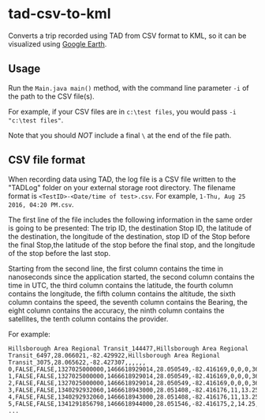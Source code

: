 # tad-csv-to-kml
Converts a trip recorded using TAD from CSV format to KML, so it can be visualized using [Google Earth](https://www.google.com/earth/).

## Usage

Run the `Main.java main()` method, with the command line parameter `-i` of the path to the CSV file(s).

For example, if your CSV files are in `c:\test files`, you would pass `-i "c:\test files"`.

Note that you should *NOT* include a final `\` at the end of the file path.

## CSV file format

When recording data using TAD, the log file is a CSV file written to the "TADLog" folder on your external storage root directory. The filename format is `<TestID>-<Date/time of test>.csv`. For example, `1-Thu, Aug 25 2016, 04:20 PM.csv`. 
  
The first line of the file includes the following information in the same order is going to be presented: The trip ID, the destination Stop ID, the latitude of the destination, the longitude of the destination, stop ID of the Stop before the final Stop,the latitude of the stop before the final stop, and the longitude of the stop before the last stop.
  
Starting from the second line, the first column contains the time in nanoseconds since the application started, the second column contains the time in UTC, the third column contains the latitude, the fourth column contains the longitude, the fifth column contains the altitude, the sixth column contains the speed, the seventh column contains the Bearing, the eight column contains the accuracy, the ninth column contains the satellites, the tenth column contains the provider.

For example:

~~~
Hillsborough Area Regional Transit_144477,Hillsborough Area Regional Transit_6497,28.066021,-82.429922,Hillsborough Area Regional Transit_3075,28.065622,-82.427307,,,,,,
0,FALSE,FALSE,1327025000000,1466618929014,28.050549,-82.416169,0,0,0,36,0,network
1,FALSE,FALSE,1327025000000,1466618929014,28.050549,-82.416169,0,0,0,36,0,network
2,FALSE,FALSE,1327025000000,1466618929014,28.050549,-82.416169,0,0,0,36,0,network
3,FALSE,FALSE,1340292932060,1466618943000,28.051408,-82.416176,11,13.25,0.4,19,11,gps
4,FALSE,FALSE,1340292932060,1466618943000,28.051408,-82.416176,11,13.25,0.4,19,11,gps
5,FALSE,FALSE,1341291856798,1466618944000,28.051546,-82.416175,2,14.25,359.899994,5,11,gps
...
~~~
